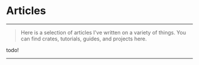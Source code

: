 # Articles
---
> Here is a selection of articles I've written on a variety of things. You can find crates, tutorials, guides, and projects here.

todo!

---